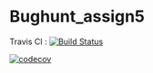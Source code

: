 # Bughunt_assign5
 
Travis CI :
[![Build Status](https://app.travis-ci.com/harsha-98/Bughunt_assign5.svg?branch=master)](https://app.travis-ci.com/harsha-98/Bughunt_assign5)


[![codecov](https://codecov.io/gh/harsha-98/Bughunt_assign5/branch/master/graph/badge.svg?token=LV5TPKREKW)](https://codecov.io/gh/harsha-98/Bughunt_assign5)
